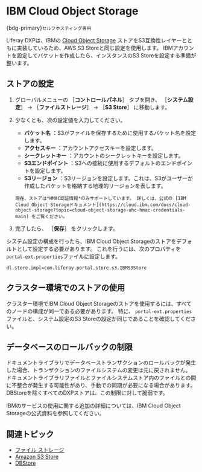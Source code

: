 # IBM Cloud Object Storage

{bdg-primary}`セルフホスティング専用`

Liferay DXPは、IBMの [Cloud Object Storage](https://cloud.ibm.com/docs/cloud-object-storage?topic=cloud-object-storage-getting-started-cloud-object-storage) ストアをS3互換性レイヤーとともに実装しているため、AWS S3 Storeと同じ設定を使用します。 IBMアカウントを設定してバケットを作成したら、インスタンスのS3 Storeを設定する準備が整います。

## ストアの設定

1. グローバルメニューの ［**コントロールパネル**］ タブを開き、 ［**システム設定**］ &rarr; ［**ファイルストレージ**］ &rarr; ［**S3 Store**］ に移動します。

1. 少なくとも、次の設定値を入力してください。

   * **バケット名** ：S3がファイルを保存するために使用するバケット名を設定します。
   * **アクセスキー** ：アカウントアクセスキーを設定します。
   * **シークレットキー** ：アカウントのシークレットキーを設定します。
   * **S3エンドポイント** ：S3への接続に使用するデフォルトのエンドポイントを設定します。
   * **S3リージョン** ：S3リージョンを設定します。これは、S3がユーザーが作成したバケットを格納する地理的リージョンを表します。

   ```{important}
   現在、ストアは*HMAC認証情報*のみサポートしています。 詳しくは、公式の [IBM Cloud Object Storageドキュメント](https://cloud.ibm.com/docs/cloud-object-storage?topic=cloud-object-storage-uhc-hmac-credentials-main) をご覧ください。
   ```

1. 完了したら、 ［**保存**］ をクリックします。

システム設定の構成を行ったら、IBM Cloud Object Storageのストアをデフォルトとして設定する必要があります。 これを行うには、次のプロパティを`portal-ext.properties`ファイルに設定します。

```properties
dl.store.impl=com.liferay.portal.store.s3.IBMS3Store
```

## クラスター環境でのストアの使用

クラスター環境でIBM Cloud Object Storageのストアを使用するには、すべてのノードの構成が同一である必要があります。 特に、 `portal-ext.properties`ファイルと、システム設定のS3 Storeの設定が同じであることを確認してください。

## データベースのロールバックの制限

ドキュメントライブラリでデータベーストランザクションのロールバックが発生した場合、トランザクションのファイルシステムの変更は元に戻されません。 ドキュメントライブラリファイルとファイルシステムストア内のファイルとの間に不整合が発生する可能性があり、手動での同期が必要になる場合があります。 DBStoreを除くすべてのDXPストアは、この制限に対して脆弱です。

IBMのサービスの使用に関する追加の詳細については、IBM Cloud Object Storageの公式資料を参照してください。

## 関連トピック

* [ファイル ストレージ](../../file-storage.md)
* [Amazon S3 Store](./amazon-s3-store.md)
* [DBStore](./dbstore.md)
